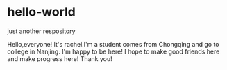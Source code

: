 # hello-world
just another respository


Hello,everyone!
It's rachel.I'm a student comes from Chongqing and go to college in Nanjing.
I'm happy to be here!
I hope to make good friends here and make progress here!
Thank you!
